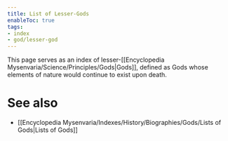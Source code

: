 ```yaml
---
title: List of Lesser-Gods
enableToc: true
tags:
- index
- god/lesser-god
---
```


This page serves as an index of lesser-[[Encyclopedia Mysenvaria/Science/Principles/Gods|Gods]], defined as Gods whose elements of nature would continue to exist upon death.

# See also
- [[Encyclopedia Mysenvaria/Indexes/History/Biographies/Gods/Lists of Gods|Lists of Gods]]

